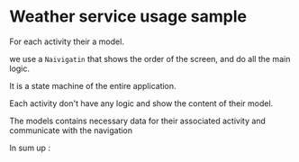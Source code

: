 # Weather service usage sample

For each activity their a model.

we use a `Naivigatin` that shows the order of the screen, and do all the main logic.

It is a state machine of the entire application.

Each activity don't have any logic and show the content of their model.

The models contains necessary data for their associated activity and communicate with the navigation

In sum up :


